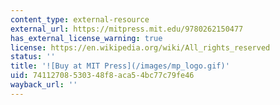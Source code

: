 ```yaml
---
content_type: external-resource
external_url: https://mitpress.mit.edu/9780262150477
has_external_license_warning: true
license: https://en.wikipedia.org/wiki/All_rights_reserved
status: ''
title: '![Buy at MIT Press](/images/mp_logo.gif)'
uid: 74112708-5303-48f8-aca5-4bc77c79fe46
wayback_url: ''
---
```

